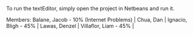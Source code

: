 To run the textEditor, simply open the project in Netbeans and run it.

Members:
Balane, Jacob - 10% (Internet Problems) |
Chua, Dan |
Ignacio, Bligh - 45% |
Lawas, Denzel |
Villaflor, Liam - 45% |


